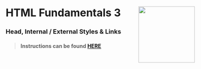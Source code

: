 # HTML Fundamentals 3 <img align="right" src="https://github.com/Learning-Fuze/prototypes_C9.17/blob/assets/assets/images/logos/LF_LOGO.png?raw=true" width="150">
### Head, Internal / External Styles & Links

>#### Instructions can be found <a href="http://learning-fuze.github.io/prototypes_C9.17/#/HTML-Fundamentals-3" target="_blank">HERE</a>
